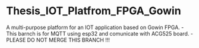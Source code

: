 # Thesis_IOT_Platfrom_FPGA_Gowin
A multi-purpose platform for an IOT application based on Gowin FPGA.
-This barnch is for MQTT using esp32 and comunicate with ACG525 board.
-PLEASE DO NOT MERGE THIS BRANCH !!!
